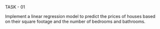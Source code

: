 TASK - 01

Implement a linear regression model to predict the prices of houses based on their square footage and the number of bedrooms and bathrooms.
